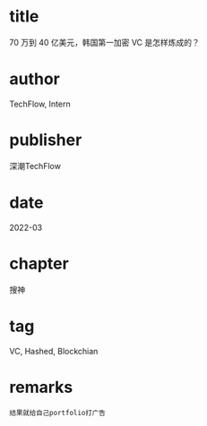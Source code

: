 # title
70 万到 40 亿美元，韩国第一加密 VC 是怎样炼成的？

# author
TechFlow, Intern

# publisher
深潮TechFlow

# date
2022-03

# chapter
搜神

# tag
VC, Hashed, Blockchian

# remarks
`结果就给自己portfolio打广告`
